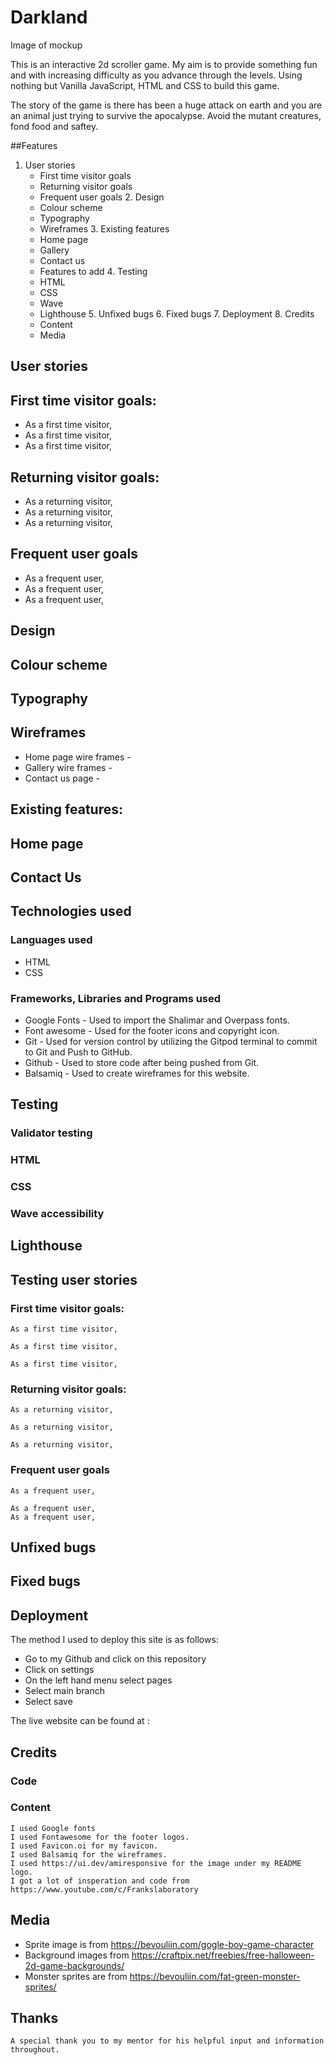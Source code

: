 # Darkland

Image of mockup

This is an interactive 2d scroller game. My aim is to provide something fun and with increasing difficulty as you advance through
the levels. Using nothing but Vanilla JavaScript, HTML and CSS to build this game.

The story of the game is there has been a huge attack on earth and you are an animal just trying to survive the apocalypse. Avoid the mutant creatures, fond food and saftey.

##Features

   1. User stories
       - First time visitor goals
       - Returning visitor goals
       - Frequent user goals
    2. Design
       - Colour scheme
       - Typography
       - Wireframes
    3. Existing features
       - Home page
       - Gallery
       - Contact us
       - Features to add
    4. Testing
       - HTML
       - CSS
       - Wave
       - Lighthouse
    5. Unfixed bugs
    6. Fixed bugs
    7. Deployment
    8. Credits
       - Content
       - Media

## User stories

## First time visitor goals:

   - As a first time visitor, 
   - As a first time visitor, 
   - As a first time visitor, 

## Returning visitor goals:

   - As a returning visitor,
   - As a returning visitor, 
   - As a returning visitor,

## Frequent user goals
   - As a frequent user,
   - As a frequent user,
   - As a frequent user,

## Design

## Colour scheme

## Typography


## Wireframes
   - Home page wire frames -
   - Gallery wire frames -
   - Contact us page - 

## Existing features:


## Home page


## Contact Us



## Technologies used

### Languages used

   - HTML
   - CSS

### Frameworks, Libraries and Programs used
   - Google Fonts - Used to import the Shalimar and Overpass fonts.
   - Font awesome - Used for the footer icons and copyright icon.
   - Git - Used for version control by utilizing the Gitpod terminal to commit to Git and Push to GitHub.
   - Github - Used to store code after being pushed from Git.
   - Balsamiq - Used to create wireframes for this website.

## Testing

### Validator testing

### HTML

### CSS

### Wave accessibility

## Lighthouse

## Testing user stories

### First time visitor goals:

    As a first time visitor, 

    As a first time visitor,

    As a first time visitor,

### Returning visitor goals:

    As a returning visitor,

    As a returning visitor,

    As a returning visitor,

### Frequent user goals

    As a frequent user,

    As a frequent user,
    As a frequent user,

## Unfixed bugs

## Fixed bugs

## Deployment

The method I used to deploy this site is as follows:

- Go to my Github and click on this repository
- Click on settings 
- On the left hand menu select pages
- Select main branch 
- Select save

The live website can be found at :

## Credits

### Code

### Content

    I used Google fonts
    I used Fontawesome for the footer logos.
    I used Favicon.oi for my favicon.
    I used Balsamiq for the wireframes.
    I used https://ui.dev/amiresponsive for the image under my README logo.
    I got a lot of insperation and code from https://www.youtube.com/c/Frankslaboratory

## Media
   - Sprite image is from https://bevouliin.com/gogle-boy-game-character
   - Background images from https://craftpix.net/freebies/free-halloween-2d-game-backgrounds/
   - Monster sprites are from https://bevouliin.com/fat-green-monster-sprites/

## Thanks

    A special thank you to my mentor for his helpful input and information throughout.

